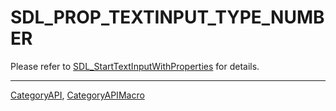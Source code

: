 # SDL_PROP_TEXTINPUT_TYPE_NUMBER

Please refer to [SDL_StartTextInputWithProperties](SDL_StartTextInputWithProperties) for details.

----
[CategoryAPI](CategoryAPI), [CategoryAPIMacro](CategoryAPIMacro)

